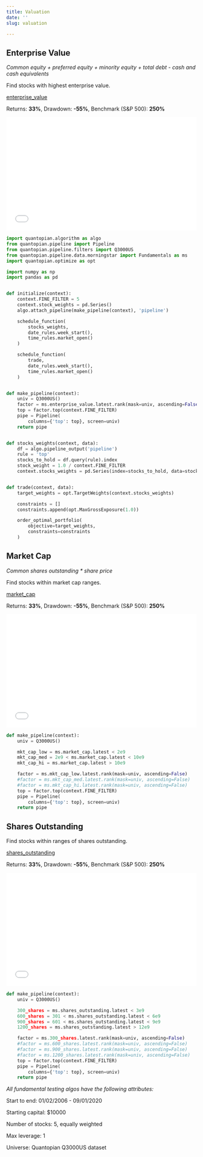 ```yaml
---
title: Valuation
date: ''
slug: valuation

---
```

## Enterprise Value

_Common equity + preferred equity + minority equity + total debt - cash and cash equivalents_

Find stocks with highest enterprise value.

[enterprise_value](https://www.quantopian.com/docs/data-reference/morningstar_fundamentals#enterprise-value)

Returns: **33%**, Drawdown: **-55%**, Benchmark (S&P 500): **250%**

<iframe width="100%" height="300px" frameborder="0" scrolling="no" src="//plotly.com/\~ayako0/5.embed"></iframe>

```python
import quantopian.algorithm as algo
from quantopian.pipeline import Pipeline
from quantopian.pipeline.filters import Q3000US
from quantopian.pipeline.data.morningstar import Fundamentals as ms
import quantopian.optimize as opt

import numpy as np
import pandas as pd


def initialize(context):
    context.FINE_FILTER = 5
    context.stock_weights = pd.Series()
    algo.attach_pipeline(make_pipeline(context), 'pipeline')

    schedule_function(
        stocks_weights,
        date_rules.week_start(),
        time_rules.market_open()
    )

    schedule_function(
        trade,
        date_rules.week_start(),
        time_rules.market_open()
    )


def make_pipeline(context):
    univ = Q3000US()
    factor = ms.enterprise_value.latest.rank(mask=univ, ascending=False)
    top = factor.top(context.FINE_FILTER)
    pipe = Pipeline(
        columns={'top': top}, screen=univ)
    return pipe


def stocks_weights(context, data):
    df = algo.pipeline_output('pipeline')
    rule = 'top'
    stocks_to_hold = df.query(rule).index
    stock_weight = 1.0 / context.FINE_FILTER
    context.stocks_weights = pd.Series(index=stocks_to_hold, data=stock_weight)


def trade(context, data):
    target_weights = opt.TargetWeights(context.stocks_weights)

    constraints = []
    constraints.append(opt.MaxGrossExposure(1.0))

    order_optimal_portfolio(
        objective=target_weights,
        constraints=constraints
    )
```

## Market Cap

_Common shares outstanding * share price_

Find stocks within market cap ranges.

[market_cap](https://www.quantopian.com/docs/data-reference/morningstar_fundamentals#market-cap)

Returns: **33%**, Drawdown: **-55%**, Benchmark (S&P 500): **250%**

<iframe width="100%" height="300px" frameborder="0" scrolling="no" src="//plotly.com/\~ayako0/5.embed"></iframe>

```python
def make_pipeline(context):
    univ = Q3000US()

    mkt_cap_low = ms.market_cap.latest < 2e9
    mkt_cap_med = 2e9 < ms.market_cap.latest < 10e9
    mkt_cap_hi = ms.market_cap.latest > 10e9

    factor = ms.mkt_cap_low.latest.rank(mask=univ, ascending=False)
    #factor = ms.mkt_cap_med.latest.rank(mask=univ, ascending=False)
    #factor = ms.mkt_cap_hi.latest.rank(mask=univ, ascending=False)
    top = factor.top(context.FINE_FILTER)
    pipe = Pipeline(
        columns={'top': top}, screen=univ)
    return pipe
```

## Shares Outstanding

Find stocks within ranges of shares outstanding.

[shares_outstanding](https://www.quantopian.com/docs/data-reference/morningstar_fundamentals#shares-outstanding)

Returns: **33%**, Drawdown: **-55%**, Benchmark (S&P 500): **250%**

<iframe width="100%" height="300px" frameborder="0" scrolling="no" src="//plotly.com/\~ayako0/5.embed"></iframe>

```python
def make_pipeline(context):
    univ = Q3000US()

    300_shares = ms.shares_outstanding.latest < 3e9
    600_shares = 301 < ms.shares_outstanding.latest < 6e9
    900_shares = 601 < ms.shares_outstanding.latest < 9e9
    1200_shares = ms.shares_outstanding.latest > 12e9

    factor = ms.300_shares.latest.rank(mask=univ, ascending=False)
    #factor = ms.600_shares.latest.rank(mask=univ, ascending=False)
    #factor = ms.900_shares.latest.rank(mask=univ, ascending=False)
    #factor = ms.1200_shares.latest.rank(mask=univ, ascending=False)
    top = factor.top(context.FINE_FILTER)
    pipe = Pipeline(
        columns={'top': top}, screen=univ)
    return pipe
```

_All fundamental testing algos have the following attributes:_

Start to end: 01/02/2006 - 09/01/2020

Starting capital: $10000

Number of stocks: 5, equally weighted

Max leverage: 1

Universe: Quantopian Q3000US dataset